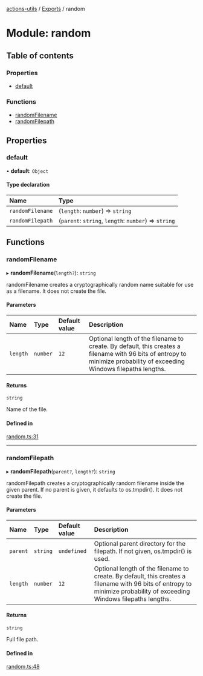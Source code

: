[actions-utils](../README.md) / [Exports](../modules.md) / random

# Module: random

## Table of contents

### Properties

- [default](random.md#default)

### Functions

- [randomFilename](random.md#randomfilename)
- [randomFilepath](random.md#randomfilepath)

## Properties

### default

• **default**: `Object`

#### Type declaration

| Name | Type |
| :------ | :------ |
| `randomFilename` | (`length`: `number`) => `string` |
| `randomFilepath` | (`parent`: `string`, `length`: `number`) => `string` |

## Functions

### randomFilename

▸ **randomFilename**(`length?`): `string`

randomFilename creates a cryptographically random name suitable for use as a
filename. It does not create the file.

#### Parameters

| Name | Type | Default value | Description |
| :------ | :------ | :------ | :------ |
| `length` | `number` | `12` | Optional length of the filename to create. By default, this creates a filename with 96 bits of entropy to minimize probability of exceeding Windows filepaths lengths. |

#### Returns

`string`

Name of the file.

#### Defined in

[random.ts:31](https://github.com/google-github-actions/actions-utils/blob/main/src/random.ts#L31)

___

### randomFilepath

▸ **randomFilepath**(`parent?`, `length?`): `string`

randomFilepath creates a cryptographically random filename inside the given
parent. If no parent is given, it defaults to os.tmpdir(). It does not create
the file.

#### Parameters

| Name | Type | Default value | Description |
| :------ | :------ | :------ | :------ |
| `parent` | `string` | `undefined` | Optional parent directory for the filepath. If not given, os.tmpdir() is used. |
| `length` | `number` | `12` | Optional length of the filename to create. By default, this creates a filename with 96 bits of entropy to minimize probability of exceeding Windows filepaths lengths. |

#### Returns

`string`

Full file path.

#### Defined in

[random.ts:48](https://github.com/google-github-actions/actions-utils/blob/main/src/random.ts#L48)
